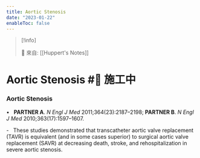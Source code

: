 ```yaml
---
title: Aortic Stenosis
date: "2023-01-22"
enableToc: false
---
```


> [!info]
>
> 🌱 來自: [[Huppert's Notes]]

# Aortic Stenosis #🚧 施工中

### Aortic Stenosis

•   **PARTNER A**. *N Engl J Med* 2011;364(23):2187–2198; **PARTNER B**. *N Engl J Med* 2010;363(17):1597–1607.

-   These studies demonstrated that transcatheter aortic valve replacement (TAVR) is equivalent (and in some cases superior) to surgical aortic valve replacement (SAVR) at decreasing death, stroke, and rehospitalization in severe aortic stenosis.

